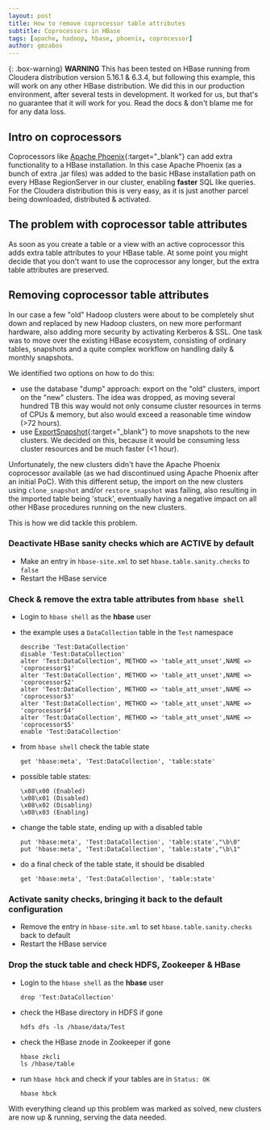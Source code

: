 ```yaml
---
layout: post
title: How to remove coprocessor table attributes
subtitle: Coprocessors in HBase
tags: [apache, hadoop, hbase, phoenix, coprocessor]
author: gmzabos
---
```


{: .box-warning}
**WARNING** This has been tested on HBase running from Cloudera distribution version 5.16.1 & 6.3.4, but following this example, this will work on any other HBase distribution. We did this in our production environment, after several tests in development. It worked for us, but that's no guarantee that it will work for you. Read the docs & don't blame me for for any data loss.

## Intro on coprocessors

Coprocessors like [Apache Phoenix](http://phoenix.apache.org/){:target="_blank"} can add extra functionality to a HBase installation. In this case Apache Phoenix (as a bunch of extra .jar files) was added to the basic HBase installation path on every HBase RegionServer in our cluster, enabling **faster** SQL like queries. For the Cloudera distribution this is very easy, as it is just another parcel being downloaded, distributed & activated.

## The problem with coprocessor table attributes

As soon as you create a table or a view with an active coprocessor this adds extra table attributes to your HBase table. At some point you might decide that you don't want to use the coprocessor any longer, but the extra table attributes are preserved.

## Removing coprocessor table attributes

In our case a few "old" Hadoop clusters were about to be completely shut down and replaced by new Hadoop clusters, on new more performant hardware, also adding more security by activating Kerberos & SSL. One task was to move over the existing HBase ecosystem, consisting of ordinary tables, snapshots and a quite complex workflow on handling daily & monthly snapshots.

We identified two options on how to do this:

- use the database "dump" approach: export on the "old" clusters, import on the "new" clusters. The idea was dropped, as moving several hundred TB this way would not only consume cluster resources in terms of CPUs & memory, but also would exceed a reasonable time window (>72 hours).
- use [ExportSnapshot](https://hbase.apache.org/apidocs/org/apache/hadoop/hbase/snapshot/ExportSnapshot.html){:target="_blank"} to move snapshots to the new clusters. We decided on this, because it would be consuming less cluster resources and be much faster (<1 hour).

Unfortunately, the new clusters didn't have the Apache Phoenix coprocessor available (as we had discontinued using Apache Phoenix after an initial PoC). With this different setup, the import on the new clusters using ``clone_snapshot`` and/or ``restore_snapshot`` was failing, also resulting in the imported table being 'stuck', eventually having a negative impact on all other HBase procedures running on the new clusters.

This is how we did tackle this problem.

### Deactivate HBase sanity checks which are ACTIVE by default

- Make an entry in ``hbase-site.xml`` to set ``hbase.table.sanity.checks`` to ``false``
- Restart the HBase service

### Check & remove the extra table attributes from `hbase shell`

- Login to `hbase shell` as the **hbase** user
- the example uses a `DataCollection` table in the `Test` namespace

  ```text
  describe 'Test:DataCollection'
  disable 'Test:DataCollection'
  alter 'Test:DataCollection', METHOD => 'table_att_unset',NAME => 'coprocessor$1'
  alter 'Test:DataCollection', METHOD => 'table_att_unset',NAME => 'coprocessor$2'
  alter 'Test:DataCollection', METHOD => 'table_att_unset',NAME => 'coprocessor$3'
  alter 'Test:DataCollection', METHOD => 'table_att_unset',NAME => 'coprocessor$4'
  alter 'Test:DataCollection', METHOD => 'table_att_unset',NAME => 'coprocessor$5'
  enable 'Test:DataCollection'
  ```

- from ``hbase shell`` check the table state

  ```text
  get 'hbase:meta', 'Test:DataCollection', 'table:state'
  ```

- possible table states:

  ```text
  \x08\x00 (Enabled)
  \x08\x01 (Disabled)
  \x08\x02 (Disabling)
  \x08\x03 (Enabling)
  ```

- change the table state, ending up with a disabled table

  ```text
  put 'hbase:meta', 'Test:DataCollection', 'table:state',"\b\0"
  put 'hbase:meta', 'Test:DataCollection', 'table:state',"\b\1"
  ```

- do a final check of the table state, it should be disabled

  ```text
  get 'hbase:meta', 'Test:DataCollection', 'table:state'
  ```

### Activate sanity checks, bringing it back to the default configuration

- Remove the entry in ``hbase-site.xml`` to set ``hbase.table.sanity.checks`` back to default
- Restart the HBase service

### Drop the stuck table and check HDFS, Zookeeper & HBase

- Login to the ``hbase shell`` as the **hbase** user

  ```text
  drop 'Test:DataCollection'
  ```

- check the HBase directory in HDFS if gone

  ```text
  hdfs dfs -ls /hbase/data/Test
  ```

- check the HBase znode in Zookeeper if gone

  ```text
  hbase zkcli
  ls /hbase/table
  ```

- run ``hbase hbck`` and check if your tables are in ``Status: OK``

  ```text
  hbase hbck
  ```

With everything cleand up this problem was marked as solved, new clusters are now up & running, serving the data needed.
